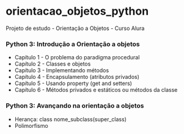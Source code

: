 # orientacao_objetos_python
Projeto de estudo - Orientação a Objetos - Curso Alura

### Python 3: Introdução a Orientação a objetos
* Capítulo 1 - O problema do paradigma procedural
* Capítulo 2 - Classes e objetos
* Capítulo 3 - Implementando métodos
* Capítulo 4 - Encapsulamento (atributos privados)
* Capítulo 5 - Usando property (get and setters)
* Capítulo 6 - Métodos privados e estáticos ou métodos da classe

### Python 3: Avançando na orientação a objetos
* Herança: class nome_subclass(super_class)
* Polimorfismo
